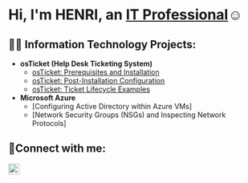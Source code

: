 <h1>Hi, I'm HENRI, an <a href="https://linkedin.com/in/henri-moussakayi-3a4ba7294">IT Professional</a>☺</h1>

<h2>👨‍💻 Information Technology Projects:</h2>

- <b>osTicket (Help Desk Ticketing System)</b>
  - [osTicket: Prerequisites and Installation](https://github.com/HERNIMOUSSAKAYI/osticket-prereqs-)
  - [osTicket: Post-Installation Configuration](https://github.com/HERNIMOUSSAKAYI/HENRI-MOUSSAKAYI/tree/main)
  - [osTicket: Ticket Lifecycle Examples](https://github.com/HERNIMOUSSAKAYI/ticket-lifecycle/tree/main)
- <b>Microsoft Azure</b>
  - [Configuring Active Directory within Azure VMs]
  - [Network Security Groups (NSGs) and Inspecting Network Protocols]

<h2>🤳Connect with me:</h2>


[<img align="left" alt="Josh | LinkedIn" width="22px" src="https://cdn.jsdelivr.net/npm/simple-icons@v3/icons/linkedin.svg" />][linkedin]



[linkedin]: https://linkedin.com/in/henri-moussakayi-3a4ba7294
